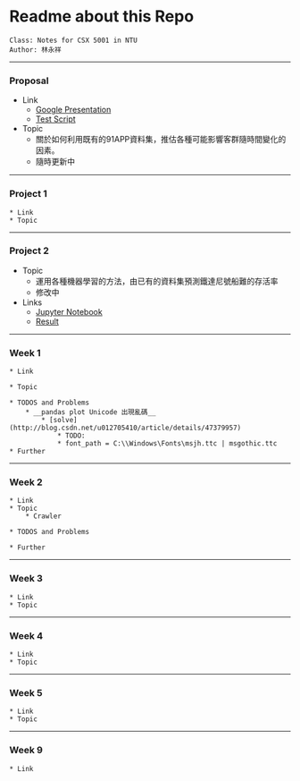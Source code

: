 # Readme about this Repo
    Class: Notes for CSX 5001 in NTU
    Author: 林永祥

---
### Proposal
* Link  
    - [Google Presentation](https://github.com/andylinpersonal/CSX_Project_2018S/blob/master/final_project/提案連結.md)  
    - [Test Script](https://github.com/andylinpersonal/CSX_Project_2018S/blob/master/final_project/hw_week4_分群.ipynb)  
* Topic
    - 關於如何利用既有的91APP資料集，推估各種可能影響客群隨時間變化的因素。  
    - 隨時更新中
---
### Project 1
    * Link
    * Topic
---
### Project 2
* Topic
    - 運用各種機器學習的方法，由已有的資料集預測鐵達尼號船難的存活率  
    - 修改中  
* Links  
    - [Jupyter Notebook](https://github.com/andylinpersonal/CSX_Project_2018S/blob/master/proj_2/Titanic_Test.ipynb)  
    - [Result](https://github.com/andylinpersonal/CSX_Project_2018S/blob/master/proj_2/solved.csv)  
---
### Week 1
    * Link
    
    * Topic
        
    * TODOS and Problems
        * __pandas plot Unicode 出現亂碼__ 
            * [solve](http://blog.csdn.net/u012705410/article/details/47379957)  
                * TODO:
                * font_path = C:\\Windows\Fonts\msjh.ttc | msgothic.ttc
    * Further
---
### Week 2
    * Link
    * Topic
        * Crawler
            
    * TODOS and Problems
        
    * Further
---
### Week 3
    * Link
    * Topic
---
### Week 4    
    * Link
    * Topic
---
### Week 5
    * Link
    * Topic
---
### Week 9
    * Link